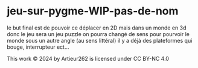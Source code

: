 # jeu-sur-pygme-WIP-pas-de-nom
le but final est de pouvoir ce déplacer en 2D mais dans un monde en 3d donc le jeu sera un jeu puzzle  on pourra changé de sens pour pourvoir le monde sous un autre angle (au sens littéral)  il y a déjà des plateformes qui bouge, interrupteur ect... 

This work © 2024 by Artieur262 is licensed under CC BY-NC 4.0
